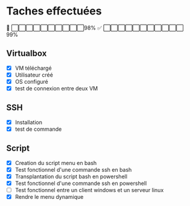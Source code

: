 # Taches effectuées
📅 
⬜⬜⬜⬜⬜⬜⬜⬜⬜⬜98%
✅
⬜⬜⬜⬜⬜⬜⬜⬜⬜⬜⬜ 99%
## Virtualbox
  - [x] VM téléchargé
  - [x] Utilisateur créé
  - [x] OS configuré
  - [x] test de connexion entre deux VM
 ## SSH
   - [x] Installation
  - [x] test de commande
  ## Script
  - [x] Creation du script menu en bash
  - [x] Test fonctionnel d'une commande ssh en bash
  - [x]  Transplantation du script bash en powershell
  - [x]  Test fonctionnel d'une commande ssh en powershell
  - [ ]   Test fonctionnel entre un client windows et un serveur linux
  - [x] Rendre le menu dynamique 

